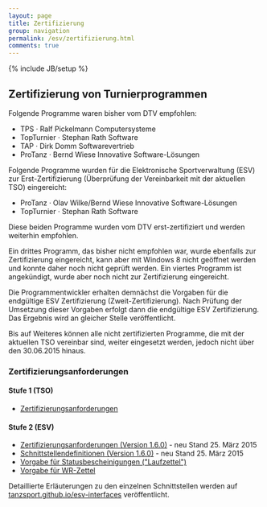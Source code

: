 ```yaml
---
layout: page
title: Zertifizierung
group: navigation
permalink: /esv/zertifizierung.html
comments: true
---
```

{% include JB/setup %}

## Zertifizierung von Turnierprogrammen ##

Folgende Programme waren bisher vom DTV empfohlen:

* TPS · Ralf Pickelmann Computersysteme
* TopTurnier · Stephan Rath Software
* TAP · Dirk Domm Softwarevertrieb
* ProTanz · Bernd Wiese Innovative Software-Lösungen

Folgende Programme wurden für die Elektronische Sportverwaltung (ESV) zur Erst-Zertifizierung (Überprüfung der Vereinbarkeit mit der aktuellen TSO) eingereicht:

* ProTanz · Olav Wilke/Bernd Wiese Innovative Software-Lösungen
* TopTurnier · Stephan Rath Software

Diese beiden Programme wurden vom DTV erst-zertifiziert und werden weiterhin empfohlen.
 
Ein drittes Programm, das bisher nicht empfohlen war, wurde ebenfalls zur Zertifizierung eingereicht, kann aber mit Windows 8 nicht geöffnet werden und konnte daher noch nicht geprüft werden. Ein viertes Programm ist angekündigt, wurde aber noch nicht zur Zertifizierung eingereicht.
 
Die Programmentwickler erhalten demnächst die Vorgaben für die endgültige ESV Zertifizierung (Zweit-Zertifizierung). Nach Prüfung der Umsetzung dieser Vorgaben erfolgt dann die endgültige ESV Zertifizierung. Das Ergebnis wird an gleicher Stelle veröffentlicht.
 
Bis auf Weiteres können alle nicht zertifizierten Programme, die mit der aktuellen TSO vereinbar sind, weiter eingesetzt werden, jedoch nicht über den 30.06.2015 hinaus.

### Zertifizierungsanforderungen ###

#### Stufe 1 (TSO) ####

* [Zertifizierungsanforderungen](../assets/TurniersoftwareZertifizierungsanforderungen.pdf)

#### Stufe 2 (ESV) ###

* [Zertifizierungsanforderungen (Version 1.6.0)](../assets/zertifizierung_stufe2/Anforderungen_1.6.0.pdf) - neu Stand 25. März 2015
* [Schnittstellendefinitionen (Version 1.6.0)](../assets/zertifizierung_stufe2/Schnittstellen_1.6.0.pdf) - neu Stand 25. März 2015
* [Vorgabe für Statusbescheinigungen ("Laufzettel")](../assets/zertifizierung_stufe2/Vorgabe_Statusbescheinigung.pdf)
* [Vorgabe für WR-Zettel](../assets/zertifizierung_stufe2/Vorgabe_WRZettel.jpg)

Detaillierte Erläuterungen zu den einzelnen Schnittstellen werden auf [tanzsport.github.io/esv-interfaces](http://tanzsport.github.io/esv-interfaces/) veröffentlicht.

